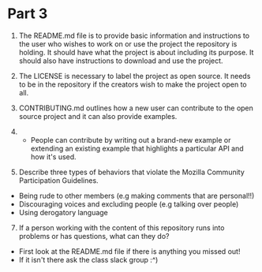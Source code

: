 # Part 3

1. The README.md file is to provide basic information and instructions to the user who wishes to work on or use the project the repository is holding. It should have what the project is about including its purpose. It should also have instructions to download and use the project.

2. The LICENSE is necessary to label the project as open source. It needs to be in the repository if the creators wish to make the project open to all.

3. CONTRIBUTING.md outlines how a new user can contribute to the open source project and it can also provide examples.

4. - People can contribute by writing out a brand-new example or extending an existing example that highlights a particular API and how it's used.

6. Describe three types of behaviors that violate the Mozilla Community Participation Guidelines.

- Being rude to other members (e.g making comments that are personal!!)
- Discouraging voices and excluding people (e.g talking over people)
- Using derogatory language

7. If a person working with the content of this repository runs into problems or has questions, what can they do?

- First look at the README.md file if there is anything you missed out!
- If it isn't there ask the class slack group :^)

